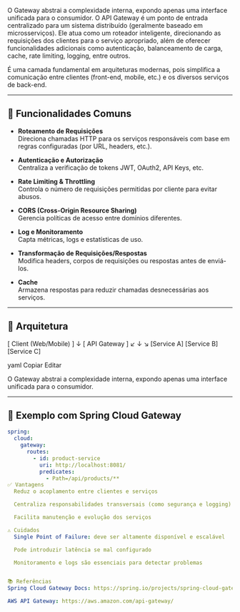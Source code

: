 
O Gateway abstrai a complexidade interna, expondo apenas uma interface unificada para o consumidor.
O API Gateway é um ponto de entrada centralizado para um sistema distribuído (geralmente baseado em microsserviços). Ele atua como um roteador inteligente, 
direcionando as requisições dos clientes para o serviço apropriado, além de oferecer funcionalidades adicionais como autenticação, balanceamento de carga, cache, rate limiting, logging, entre outros.

É uma camada fundamental em arquiteturas modernas, pois simplifica a comunicação entre clientes (front-end, mobile, etc.) e os diversos serviços de back-end.

---
## 🔧 Funcionalidades Comuns

- **Roteamento de Requisições**  
  Direciona chamadas HTTP para os serviços responsáveis com base em regras configuradas (por URL, headers, etc.).

- **Autenticação e Autorização**  
  Centraliza a verificação de tokens JWT, OAuth2, API Keys, etc.

- **Rate Limiting & Throttling**  
  Controla o número de requisições permitidas por cliente para evitar abusos.

- **CORS (Cross-Origin Resource Sharing)**  
  Gerencia políticas de acesso entre domínios diferentes.

- **Log e Monitoramento**  
  Capta métricas, logs e estatísticas de uso.

- **Transformação de Requisições/Respostas**  
  Modifica headers, corpos de requisições ou respostas antes de enviá-los.

- **Cache**  
  Armazena respostas para reduzir chamadas desnecessárias aos serviços.

---

## 🧱 Arquitetura
[ Client (Web/Mobile) ]
↓
[ API Gateway ]
↙ ↓ ↘
[Service A] [Service B] [Service C]

yaml
Copiar
Editar

O Gateway abstrai a complexidade interna, expondo apenas uma interface unificada para o consumidor.

---


## 🧪 Exemplo com Spring Cloud Gateway

```yaml
spring:
  cloud:
    gateway:
      routes:
        - id: product-service
          uri: http://localhost:8081/
          predicates:
            - Path=/api/products/**
✅ Vantagens
  Reduz o acoplamento entre clientes e serviços

  Centraliza responsabilidades transversais (como segurança e logging)

  Facilita manutenção e evolução dos serviços

⚠️ Cuidados
  Single Point of Failure: deve ser altamente disponível e escalável

  Pode introduzir latência se mal configurado

  Monitoramento e logs são essenciais para detectar problemas


📚 Referências
Spring Cloud Gateway Docs: https://spring.io/projects/spring-cloud-gateway

AWS API Gateway: https://aws.amazon.com/api-gateway/

